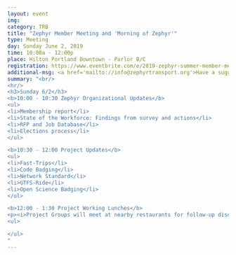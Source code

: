 ```yaml
---
layout: event
img:
category: TRB
title: "Zephyr Member Meeting and 'Morning of Zephyr'"
type: Meeting
day: Sunday June 2, 2019
time: 10:00a - 12:00p
place: Hilton Portland Downtown - Parlor B/C
registration: https://www.eventbrite.com/e/2019-zephyr-summer-member-meeting-tickets-61667117007
additional-msg: <a href='mailto://info@zephyrtransport.org'>Have a suggestion? Want to help?</a>
summary: "<br/>
<hr/>
<h3>Sunday 6/2</h3>
<b>10:00 - 10:30 Zephyr Organizational Updates</b>
<ul>
<li>Membership report</li>
<li>State of the Workforce: Findings from survey and actions</li>
<li>RFP and Job Database</li>
<li>Elections process</li>
</ul>

<b>10:30 - 12:00 Project Updates</b>
<ul>
<li>Fast-Trips</li>
<li>Code Badging</li>
<li>Network Standard</li>
<li>GTFS-Ride</li>
<li>Open Science Badging</li>
</ul>

<b>12:00 - 1:30 Project Working Lunches</b>
<p><i>Project Groups will meet at nearby restaurants for follow-up discussions</i></p>
<ul>

</ul>
"
---
```


